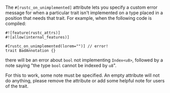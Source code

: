 The `#[rustc_on_unimplemented]` attribute lets you specify a custom error
message for when a particular trait isn't implemented on a type placed in a
position that needs that trait. For example, when the following code is
compiled:

```compile_fail,E0232
#![feature(rustc_attrs)]
#![allow(internal_features)]

#[rustc_on_unimplemented(lorem="")] // error!
trait BadAnnotation {}
```

there will be an error about `bool` not implementing `Index<u8>`, followed by a
note saying "the type `bool` cannot be indexed by `u8`".

For this to work, some note must be specified. An empty attribute will not do
anything, please remove the attribute or add some helpful note for users of the
trait.

